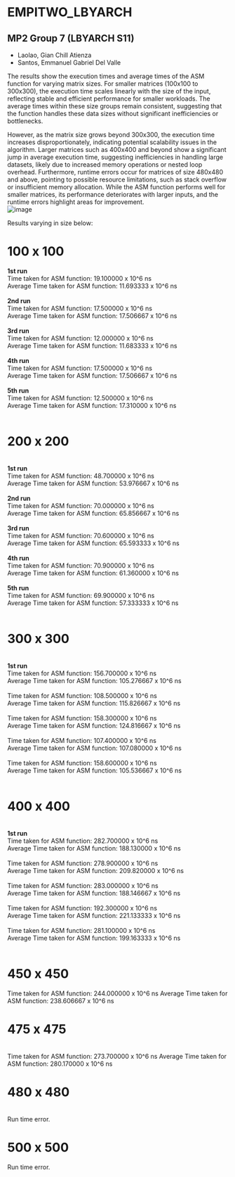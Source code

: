 # EMPITWO_LBYARCH

## MP2 Group 7 (LBYARCH S11)
- Laolao, Gian Chill Atienza
- Santos, Emmanuel Gabriel Del Valle

The results show the execution times and average times of the ASM function for varying matrix sizes. For smaller matrices (100x100 to 300x300), the execution time scales linearly with the size of the input, reflecting stable and efficient performance for smaller workloads. The average times within these size groups remain consistent, suggesting that the function handles these data sizes without significant inefficiencies or bottlenecks.

However, as the matrix size grows beyond 300x300, the execution time increases disproportionately, indicating potential scalability issues in the algorithm. Larger matrices such as 400x400 and beyond show a significant jump in average execution time, suggesting inefficiencies in handling large datasets, likely due to increased memory operations or nested loop overhead. Furthermore, runtime errors occur for matrices of size 480x480 and above, pointing to possible resource limitations, such as stack overflow or insufficient memory allocation. While the ASM function performs well for smaller matrices, its performance deteriorates with larger inputs, and the runtime errors highlight areas for improvement.
<br>
![image](https://github.com/user-attachments/assets/ae03f1c7-0f8b-4df2-a0aa-32c8123c4078)


Results varying in size below:

<h1><b>100 x 100</b></h1>
<b>1st run</b> <br>
Time taken for ASM function: 19.100000 x 10^6 ns <br>
Average Time taken for ASM function: 11.693333 x 10^6 ns <br>
<br>
<b>2nd run</b> <br>
Time taken for ASM function: 17.500000 x 10^6 ns <br>
Average Time taken for ASM function: 17.506667 x 10^6 ns <br>
<br>
<b>3rd run</b> <br> 
Time taken for ASM function: 12.000000 x 10^6 ns <br>
Average Time taken for ASM function: 11.683333 x 10^6 ns <br>
<br>
<b>4th run</b> <br>
Time taken for ASM function: 17.500000 x 10^6 ns <br>
Average Time taken for ASM function: 17.506667 x 10^6 ns <br>
<br>
<b>5th run</b> <br>
Time taken for ASM function: 12.500000 x 10^6 ns <br>
Average Time taken for ASM function: 17.310000 x 10^6 ns <br>
<br>

<h1><b>200 x 200</b></h1>
<br>
<b>1st run</b> <br>
Time taken for ASM function: 48.700000 x 10^6 ns <br>
Average Time taken for ASM function: 53.976667 x 10^6 ns <br>
<br>
<b>2nd run</b> <br>
Time taken for ASM function: 70.000000 x 10^6 ns <br>
Average Time taken for ASM function: 65.856667 x 10^6 ns <br>
<br>
<b>3rd run</b> <br>
Time taken for ASM function: 70.600000 x 10^6 ns <br>
Average Time taken for ASM function: 65.593333 x 10^6 ns <br>
<br>
<b>4th run</b> <br>
Time taken for ASM function: 70.900000 x 10^6 ns <br>
Average Time taken for ASM function: 61.360000 x 10^6 ns <br>
<br>
<b>5th run</b> <br>
Time taken for ASM function: 69.900000 x 10^6 ns <br>
Average Time taken for ASM function: 57.333333 x 10^6 ns <br>
<br>

<h1><b>300 x 300</b></h1>
<br>
<b>1st run</b> <br>
Time taken for ASM function: 156.700000 x 10^6 ns <br>
Average Time taken for ASM function: 105.276667 x 10^6 ns <br>
<br>
Time taken for ASM function: 108.500000 x 10^6 ns <br>
Average Time taken for ASM function: 115.826667 x 10^6 ns <br>
<br>
Time taken for ASM function: 158.300000 x 10^6 ns <br>
Average Time taken for ASM function: 124.816667 x 10^6 ns <br>
<br> 
Time taken for ASM function: 107.400000 x 10^6 ns <br>
Average Time taken for ASM function: 107.080000 x 10^6 ns <br>
<br>
Time taken for ASM function: 158.600000 x 10^6 ns <br>
Average Time taken for ASM function: 105.536667 x 10^6 ns <br>
<br>

<h1><b>400 x 400</b></h1>
<br>
<b>1st run</b> <br>
Time taken for ASM function: 282.700000 x 10^6 ns <br>
Average Time taken for ASM function: 188.130000 x 10^6 ns <br>
<br> 
Time taken for ASM function: 278.900000 x 10^6 ns <br>
Average Time taken for ASM function: 209.820000 x 10^6 ns <br>
<br>
Time taken for ASM function: 283.000000 x 10^6 ns <br>
Average Time taken for ASM function: 188.146667 x 10^6 ns <br>
<br>
Time taken for ASM function: 192.300000 x 10^6 ns <br>
Average Time taken for ASM function: 221.133333 x 10^6 ns <br>
<br>
Time taken for ASM function: 281.100000 x 10^6 ns <br>
Average Time taken for ASM function: 199.163333 x 10^6 ns <br>
<br>

<h1><b>450 x 450</b></h1>
</b>
Time taken for ASM function: 244.000000 x 10^6 ns </b>
Average Time taken for ASM function: 238.606667 x 10^6 ns </b>
</b>

<h1><b>475 x 475</b></h1>
<br>
Time taken for ASM function: 273.700000 x 10^6 ns </b>
Average Time taken for ASM function: 280.170000 x 10^6 ns </b>
</b>

<h1><b>480 x 480</b></h1>
<br>
Run time error. <br>


<h1><b>500 x 500</b></h1>
Run time error. <be>

